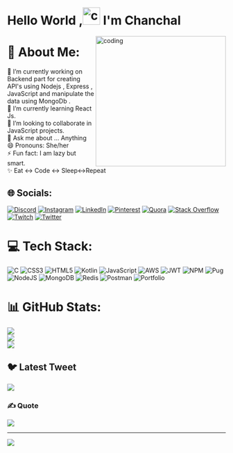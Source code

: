 <h1> Hello World ,<img alt="coding" height="40px" src="https://media.tenor.com/SNL9_xhZl9oAAAAi/waving-hand-joypixels.gif"> I'm Chanchal </h1>

<img align="right" alt="coding" width="300" src="https://media.tenor.com/2nKSTDDekOgAAAAC/coding-kira.gif">

# 💫 About Me:
🔭 I’m currently working on Backend part for creating API's using Nodejs , Express , JavaScript and manipulate the data using MongoDb .<br>🌱 I’m currently learning  React Js.<br>👯 I’m looking to collaborate in JavaScript projects.<br>💬 Ask me about ... Anything<br>😄 Pronouns: She/her<br>⚡ Fun fact: I am lazy but smart.<br>✨ Eat ↔️ Code ↔️ Sleep↔️Repeat


## 🌐 Socials:
[![Discord](https://img.shields.io/badge/Discord-%237289DA.svg?logo=discord&logoColor=white)](https://discord.gg/Chanchal_Verma_25#0157) [![Instagram](https://img.shields.io/badge/Instagram-%23E4405F.svg?logo=Instagram&logoColor=white)](https://instagram.com/https://www.instagram.com/_chanchal_verma_14/) [![LinkedIn](https://img.shields.io/badge/LinkedIn-%230077B5.svg?logo=linkedin&logoColor=white)](https://linkedin.com/in/https://www.linkedin.com/in/thechanchalverma/) [![Pinterest](https://img.shields.io/badge/Pinterest-%23E60023.svg?logo=Pinterest&logoColor=white)](https://pinterest.com/@chanchalverma251999) [![Quora](https://img.shields.io/badge/Quora-%23B92B27.svg?logo=Quora&logoColor=white)](https://quora.com/profile/Chanchal-Verma-191) [![Stack Overflow](https://img.shields.io/badge/-Stackoverflow-FE7A16?logo=stack-overflow&logoColor=white)](https://stackoverflow.com/users/20923092) [![Twitch](https://img.shields.io/badge/Twitch-%239146FF.svg?logo=Twitch&logoColor=white)](https://twitch.tv/chanchal251999) [![Twitter](https://img.shields.io/badge/Twitter-%231DA1F2.svg?logo=Twitter&logoColor=white)](https://twitter.com/https://twitter.com/Chanchal251999) 

# 💻 Tech Stack:
![C](https://img.shields.io/badge/c-%2300599C.svg?style=for-the-badge&logo=c&logoColor=white) ![CSS3](https://img.shields.io/badge/css3-%231572B6.svg?style=for-the-badge&logo=css3&logoColor=white) ![HTML5](https://img.shields.io/badge/html5-%23E34F26.svg?style=for-the-badge&logo=html5&logoColor=white) ![Kotlin](https://img.shields.io/badge/kotlin-%230095D5.svg?style=for-the-badge&logo=kotlin&logoColor=white) ![JavaScript](https://img.shields.io/badge/javascript-%23323330.svg?style=for-the-badge&logo=javascript&logoColor=%23F7DF1E) ![AWS](https://img.shields.io/badge/AWS-%23FF9900.svg?style=for-the-badge&logo=amazon-aws&logoColor=white) ![JWT](https://img.shields.io/badge/JWT-black?style=for-the-badge&logo=JSON%20web%20tokens) ![NPM](https://img.shields.io/badge/NPM-%23000000.svg?style=for-the-badge&logo=npm&logoColor=white) ![Pug](https://img.shields.io/badge/Pug-FFF?style=for-the-badge&logo=pug&logoColor=A86454) ![NodeJS](https://img.shields.io/badge/node.js-6DA55F?style=for-the-badge&logo=node.js&logoColor=white) ![MongoDB](https://img.shields.io/badge/MongoDB-%234ea94b.svg?style=for-the-badge&logo=mongodb&logoColor=white) ![Redis](https://img.shields.io/badge/redis-%23DD0031.svg?style=for-the-badge&logo=redis&logoColor=white) ![Postman](https://img.shields.io/badge/Postman-FF6C37?style=for-the-badge&logo=postman&logoColor=white) ![Portfolio](https://img.shields.io/badge/Portfolio-%23000000.svg?style=for-the-badge&logo=firefox&logoColor=#FF7139)
# 📊 GitHub Stats:
![](https://github-readme-stats.vercel.app/api?username=Chanchal160817&theme=blue-green&hide_border=false&include_all_commits=true&count_private=true)<br/>
![](https://github-readme-streak-stats.herokuapp.com/?user=Chanchal160817&theme=blue-green&hide_border=false)<br/>
![](https://github-readme-stats.vercel.app/api/top-langs/?username=Chanchal160817&theme=blue-green&hide_border=false&include_all_commits=true&count_private=true&layout=compact)

## 🐦 Latest Tweet
[![](https://gtce.itsvg.in/api?username=https://twitter.com/Chanchal251999)](https://github.com/Chanchal160817/github-twitter-card-embed)

### ✍️ Quote
![](https://quotes-github-readme.vercel.app/api?type=horizontal&theme=tokyonight)

<!-- ### Snake eating my contribution graph
![snake gif](https://github.com/Chanchal160817/Chanchal160817/blob/output/github-contribution-grid-snake.gif) -->
---
[![](https://visitcount.itsvg.in/api?id=Chanchal160817&icon=1&color=12)](https://visitcount.itsvg.in)

<!-- Proudly created with GPRM ( https://gprm.itsvg.in ) -->
